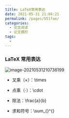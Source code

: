 ```yaml
---
title: LaTeX常用表达
date: 2021-05-31 21:04:21
permalink: /pages/551fae/
categories:
  - 论文阅读
  - 论文摘抄
tags:
  - 
---
```

### LaTeX 常用表达

![image-20210531210736199](https://muyun-blog-pic.oss-cn-shanghai.aliyuncs.com/picgo/image-20210531210736199.png)

- 叉乘（$\times$）：\times
- 点乘（$\cdot$）：\cdot
- 除法：\frac{a}{b}

- 求和符号：\sum_{}^{}